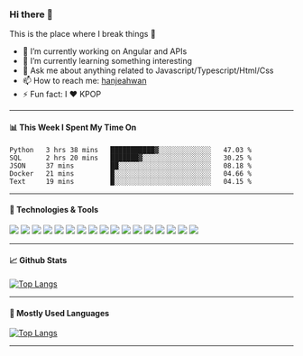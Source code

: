 ### Hi there 👋

<!--
**wk-tan/wk-tan** is a ✨ _special_ ✨ repository because its `README.md` (this file) appears on your GitHub profile.

Here are some ideas to get you started:

- 🔭 I’m currently working on ...
- 🌱 I’m currently learning ...
- 👯 I’m looking to collaborate on ...
- 🤔 I’m looking for help with ...
- 💬 Ask me about ...
- 📫 How to reach me: ...
- 😄 Pronouns: ...
- ⚡ Fun fact: ...
-->

This is the place where I break things :rofl:
- 🔭 I’m currently working on Angular and APIs
- 🌱 I’m currently learning something interesting
- 💬 Ask me about anything related to Javascript/Typescript/Html/Css
- 📫 How to reach me: [hanjeahwan](https://twitter.com/dev_hanjeahwan)
- ⚡ Fun fact: I :heart: KPOP
---

#### 📊 **This Week I Spent My Time On**
<!--START_SECTION:waka-->
```text
Python   3 hrs 38 mins   ███████████▓░░░░░░░░░░░░░   47.03 % 
SQL      2 hrs 20 mins   ███████▓░░░░░░░░░░░░░░░░░   30.25 % 
JSON     37 mins         ██░░░░░░░░░░░░░░░░░░░░░░░   08.18 % 
Docker   21 mins         █░░░░░░░░░░░░░░░░░░░░░░░░   04.66 % 
Text     19 mins         █░░░░░░░░░░░░░░░░░░░░░░░░   04.15 % 
```
<!--END_SECTION:waka-->
---

#### 🔧 **Technologies & Tools**
![](https://img.shields.io/badge/OS-Windows-informational?style=flat&logo=windows&logoColor=#0078D6&color=white)
![](https://img.shields.io/badge/Editor-VSCode-informational?style=flat&logo=visual-studio-code&logoColor=#007ACC&color=white)
![](https://img.shields.io/badge/Code-TypeScript-informational?style=flat&logo=typescript&logoColor=#007ACC&color=white)
![](https://img.shields.io/badge/Code-JavaScript-informational?style=flat&logo=javascript&logoColor=#F7DF1E&color=white)
![](https://img.shields.io/badge/Code-HTML5-informational?style=flat&logo=html5&logoColor=#E34F26&color=white)
![](https://img.shields.io/badge/Code-CSS3-informational?style=flat&logo=css3&logoColor=#1572B6&color=white)
![](https://img.shields.io/badge/Code-Vue-informational?style=flat&logo=vue.js&logoColor=#4FC08D&color=white)
![](https://img.shields.io/badge/Code-NuxtJS-informational?style=flat&logo=nuxt.js&logoColor=#00C58E&color=white)
![](https://img.shields.io/badge/Code-Angular-informational?style=flat&logo=angular&logoColor=#DD0031&color=white)
![](https://img.shields.io/badge/Code-NodeJS-informational?style=flat&logo=node.js&logoColor=#339933&color=white)
![](https://img.shields.io/badge/Code-NestJS-informational?style=flat&logo=nestjs&logoColor=#E0234E&color=white)
![](https://img.shields.io/badge/Tools-Webpack-informational?style=flat&logo=webpack&logoColor=#8DD6F9&color=white)
![](https://img.shields.io/badge/Tools-Rollup-informational?style=flat&logo=rollup.js&logoColor=#EC4A3F&color=white)
![](https://img.shields.io/badge/Tools-Gulp-informational?style=flat&logo=gulp&logoColor=#CF4647&color=white)
![](https://img.shields.io/badge/Tools-NPM-informational?style=flat&logo=npm&logoColor=#CB3837&color=white)
![](https://img.shields.io/badge/Tools-CircleCI-informational?style=flat&logo=circleci&logoColor=#343434&color=white)
![](https://img.shields.io/badge/Cloud-Amazon_AWS-informational?style=flat&logo=amazon-aws&logoColor=#232F3E&color=white)

---

#### 📈 **Github Stats**
[![Top Langs](https://github-readme-stats.vercel.app/api?username=wk-tan&show_icons=true&count_private=true&hide_title=true&include_all_commits=true)](https://github.com/wk-tan)

---

#### 🤟 **Mostly Used Languages**

[![Top Langs](https://github-readme-stats.vercel.app/api/top-langs/?username=wk-tan&layout=compact&hide_title=true)](https://github.com/wk-tan)

---

